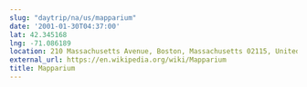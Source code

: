 ```yaml
---
slug: "daytrip/na/us/mapparium"
date: '2001-01-30T04:37:00'
lat: 42.345168
lng: -71.086189
location: 210 Massachusetts Avenue, Boston, Massachusetts 02115, United States
external_url: https://en.wikipedia.org/wiki/Mapparium
title: Mapparium
---
```



